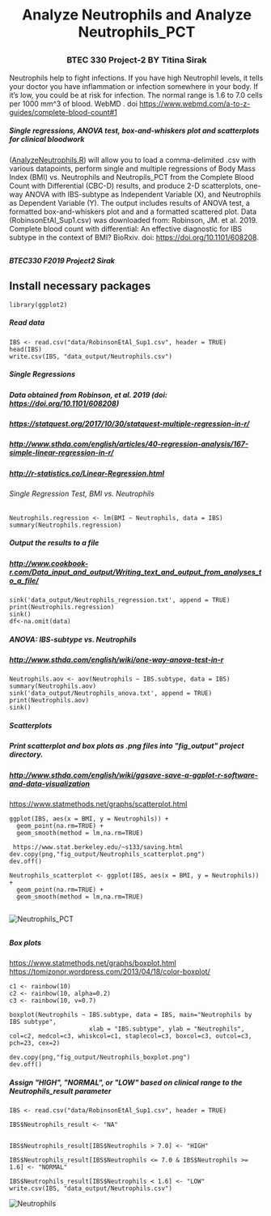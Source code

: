 # <p align = "center">  Analyze Neutrophils and Analyze Neutrophils_PCT
### <p align = "center"> BTEC 330 Project-2 BY Titina Sirak

Neutrophils help to fight infections. If you have high Neutrophil levels, it tells your doctor you have inflammation or infection somewhere in your body. If it’s low, you could be at risk for infection. The normal range is 1.6 to 7.0 cells per 1000 mm^3 of blood.
WebMD . doi https://www.webmd.com/a-to-z-guides/complete-blood-count#1

##### Single regressions, ANOVA test, box-and-whiskers plot and scatterplots for clinical bloodwork 

([AnalyzeNeutrophils.R](../master/AnalyzeNeutrophils.R)) will allow you to load a comma-delimited .csv with various datapoints, perform single and multiple regressions of Body Mass Index (BMI) vs. Neutrophils and Neutropils_PCT from the Complete Blood Count with Differential (CBC-D) results, and produce 2-D scatterplots, one-way ANOVA with IBS-subtype as Independent Variable (X), and Neutrophils as Dependent Variable (Y). The output includes results of ANOVA test, a formatted box-and-whiskers plot and  and a formatted scattered plot.
Data (RobinsonEtAl_Sup1.csv) was downloaded from: 
Robinson, JM. et al. 2019. Complete blood count with differential: An effective diagnostic for IBS subtype in the context of BMI? BioRxiv. doi: https://doi.org/10.1101/608208.

##
##### BTEC330 F2019 Project2 Sirak
## Install necessary packages
```
library(ggplot2)
```
##### Read data
```
IBS <- read.csv("data/RobinsonEtAl_Sup1.csv", header = TRUE)
head(IBS)
write.csv(IBS, "data_output/Neutrophils.csv")
```
#####  Single Regressions 
#####  Data obtained from Robinson, et al. 2019 (doi: https://doi.org/10.1101/608208)
#####  https://statquest.org/2017/10/30/statquest-multiple-regression-in-r/
#####  http://www.sthda.com/english/articles/40-regression-analysis/167-simple-linear-regression-in-r/
#####  http://r-statistics.co/Linear-Regression.html

###### Single Regression Test, BMI vs. Neutrophils
```
Neutrophils.regression <- lm(BMI ~ Neutrophils, data = IBS)
summary(Neutrophils.regression)
```

##### Output the results to a file
##### http://www.cookbook-r.com/Data_input_and_output/Writing_text_and_output_from_analyses_to_a_file/
```
sink('data_output/Neutrophils_regression.txt', append = TRUE)
print(Neutrophils.regression)
sink()
df<-na.omit(data)
```

##### ANOVA: IBS-subtype vs. Neutrophils
##### http://www.sthda.com/english/wiki/one-way-anova-test-in-r
```
Neutrophils.aov <- aov(Neutrophils ~ IBS.subtype, data = IBS)
summary(Neutrophils.aov)
sink('data_output/Neutrophils_anova.txt', append = TRUE)
print(Neutrophils.aov)
sink()
```
##### Scatterplots
##### Print scatterplot and box plots as .png files into "fig_output" project directory.
##### http://www.sthda.com/english/wiki/ggsave-save-a-ggplot-r-software-and-data-visualization

https://www.statmethods.net/graphs/scatterplot.html
```
ggplot(IBS, aes(x = BMI, y = Neutrophils)) +
  geom_point(na.rm=TRUE) +    
  geom_smooth(method = lm,na.rm=TRUE)

 https://www.stat.berkeley.edu/~s133/saving.html
dev.copy(png,"fig_output/Neutrophils_scatterplot.png")
dev.off()

Neutrophils_scatterplot <- ggplot(IBS, aes(x = BMI, y = Neutrophils)) +
  geom_point(na.rm=TRUE) +    
  geom_smooth(method = lm,na.rm=TRUE)
  
```
![Neutrophils_PCT](../master/fig_output/RplotNeutrophils_PCT.png?sanitize=true)
##

##### Box plots
 https://www.statmethods.net/graphs/boxplot.html
 https://tomizonor.wordpress.com/2013/04/18/color-boxplot/
 ```
c1 <- rainbow(10)
c2 <- rainbow(10, alpha=0.2)
c3 <- rainbow(10, v=0.7)

boxplot(Neutrophils ~ IBS.subtype, data = IBS, main="Neutrophils by IBS subtype", 
                       xlab = "IBS.subtype", ylab = "Neutrophils", col=c2, medcol=c3, whiskcol=c1, staplecol=c3, boxcol=c3, outcol=c3, pch=23, cex=2)

dev.copy(png,"fig_output/Neutrophils_boxplot.png")
dev.off()
```
##### Assign "HIGH", "NORMAL", or "LOW" based on clinical range to the Neutrophils_result parameter
```
IBS <- read.csv("data/RobinsonEtAl_Sup1.csv", header = TRUE)

IBS$Neutrophils_result <- "NA"


IBS$Neutrophils_result[IBS$Neutrophils > 7.0] <- "HIGH"

IBS$Neutrophils_result[IBS$Neutrophils <= 7.0 & IBS$Neutrophils >= 1.6] <- "NORMAL"

IBS$Neutrophils_result[IBS$Neutrophils < 1.6] <- "LOW"
write.csv(IBS, "data_output/Neutrophils.csv")
```

![Neutrophils](../master/fig_output/RplotNeutrophils.png?sanitize=true)
##
##
